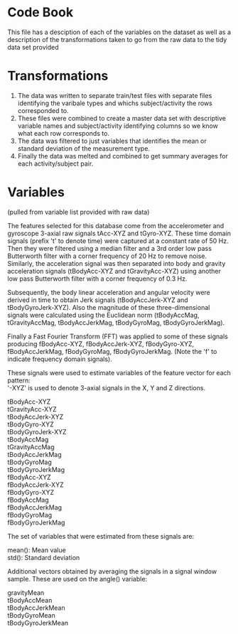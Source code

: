 # Code Book

This file has a desciption of each of the variables on the dataset as well as a description of the transformations taken to go from the raw data to the tidy data set provided


# Transformations
1.	The data was written to separate train/test files with separate files identifying the varibale types and whichs subject/activity the rows corresponded to.
2.  These files were combined to create a master data set with descriptive variable names and subject/activity identifying columns so we know what each row corresponds to.
3.  The data was filtered to just variables that identifies the mean or standard deviation of the measurement type.
4.  Finally the data was melted and combined to get summary averages for each activity/subject pair.

# Variables 
(pulled from variable list provided with raw data)    

The features selected for this database come from the accelerometer and gyroscope 3-axial raw signals tAcc-XYZ and tGyro-XYZ. These time domain signals (prefix 't' to denote time) were captured at a constant rate of 50 Hz. Then they were filtered using a median filter and a 3rd order low pass Butterworth filter with a corner frequency of 20 Hz to remove noise. Similarly, the acceleration signal was then separated into body and gravity acceleration signals (tBodyAcc-XYZ and tGravityAcc-XYZ) using another low pass Butterworth filter with a corner frequency of 0.3 Hz. 
     
Subsequently, the body linear acceleration and angular velocity were derived in time to obtain Jerk signals (tBodyAccJerk-XYZ and tBodyGyroJerk-XYZ). Also the magnitude of these three-dimensional signals were calculated using the Euclidean norm (tBodyAccMag, tGravityAccMag, tBodyAccJerkMag, tBodyGyroMag, tBodyGyroJerkMag). 
    
Finally a Fast Fourier Transform (FFT) was applied to some of these signals producing fBodyAcc-XYZ, fBodyAccJerk-XYZ, fBodyGyro-XYZ, fBodyAccJerkMag, fBodyGyroMag, fBodyGyroJerkMag. (Note the 'f' to indicate frequency domain signals). 
    
These signals were used to estimate variables of the feature vector for each pattern:  
'-XYZ' is used to denote 3-axial signals in the X, Y and Z directions.
    
tBodyAcc-XYZ  
tGravityAcc-XYZ  
tBodyAccJerk-XYZ  
tBodyGyro-XYZ  
tBodyGyroJerk-XYZ  
tBodyAccMag  
tGravityAccMag  
tBodyAccJerkMag  
tBodyGyroMag  
tBodyGyroJerkMag  
fBodyAcc-XYZ  
fBodyAccJerk-XYZ  
fBodyGyro-XYZ  
fBodyAccMag  
fBodyAccJerkMag  
fBodyGyroMag  
fBodyGyroJerkMag  
     
The set of variables that were estimated from these signals are:    
   
mean(): Mean value  
std(): Standard deviation  

Additional vectors obtained by averaging the signals in a signal window sample. These are used on the angle() variable:
    
gravityMean  
tBodyAccMean  
tBodyAccJerkMean  
tBodyGyroMean  
tBodyGyroJerkMean  
